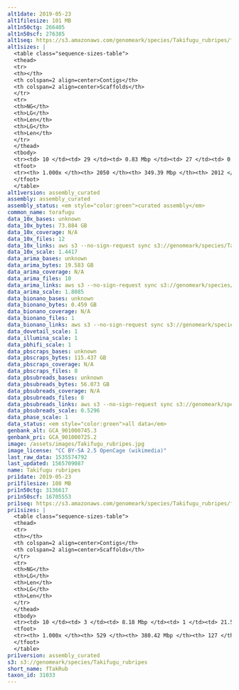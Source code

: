 ```yaml
---
alt1date: 2019-05-23
alt1filesize: 101 MB
alt1n50ctg: 266405
alt1n50scf: 276385
alt1seq: https://s3.amazonaws.com/genomeark/species/Takifugu_rubripes/fTakRub1/assembly_curated/fTakRub1.alt.cur.20190523.fasta.gz
alt1sizes: |
  <table class="sequence-sizes-table">
  <thead>
  <tr>
  <th></th>
  <th colspan=2 align=center>Contigs</th>
  <th colspan=2 align=center>Scaffolds</th>
  </tr>
  <tr>
  <th>NG</th>
  <th>LG</th>
  <th>Len</th>
  <th>LG</th>
  <th>Len</th>
  </tr>
  </thead>
  <tbody>
  <tr><td> 10 </td><td> 29 </td><td> 0.83 Mbp </td><td> 27 </td><td> 0.88 Mbp </td></tr>  <tr><td> 20 </td><td> 80 </td><td> 0.57 Mbp </td><td> 77 </td><td> 0.60 Mbp </td></tr>  <tr><td> 30 </td><td> 151 </td><td> 0.43 Mbp </td><td> 146 </td><td> 0.44 Mbp </td></tr>  <tr><td> 40 </td><td> 243 </td><td> 0.33 Mbp </td><td> 236 </td><td> 0.35 Mbp </td></tr>  <tr style="background-color:#cccccc;"><td> 50 </td><td> 359 </td><td> 0.27 Mbp </td><td> 349 </td><td> 0.28 Mbp </td></tr>  <tr><td> 60 </td><td> 505 </td><td> 0.21 Mbp </td><td> 491 </td><td> 0.22 Mbp </td></tr>  <tr><td> 70 </td><td> 689 </td><td> 0.17 Mbp </td><td> 672 </td><td> 0.17 Mbp </td></tr>  <tr><td> 80 </td><td> 927 </td><td> 0.13 Mbp </td><td> 906 </td><td> 0.13 Mbp </td></tr>  <tr><td> 90 </td><td> 1258 </td><td> 84.91 Kbp </td><td> 1232 </td><td> 86.41 Kbp </td></tr>  <tr><td> 100 </td><td> 2049 </td><td> 103  bp </td><td> 2011 </td><td> 103  bp </td></tr>  </tbody>
  <tfoot>
  <tr><th> 1.000x </th><th> 2050 </th><th> 349.39 Mbp </th><th> 2012 </th><th> 350.02 Mbp </th></tr>
  </tfoot>
  </table>
alt1version: assembly_curated
assembly: assembly_curated
assembly_status: <em style="color:green">curated assembly</em>
common_name: torafugu
data_10x_bases: unknown
data_10x_bytes: 73.884 GB
data_10x_coverage: N/A
data_10x_files: 12
data_10x_links: aws s3 --no-sign-request sync s3://genomeark/species/Takifugu_rubripes/fTakRub1/genomic_data/10x/ .<br>
data_10x_scale: 1.4417
data_arima_bases: unknown
data_arima_bytes: 19.583 GB
data_arima_coverage: N/A
data_arima_files: 10
data_arima_links: aws s3 --no-sign-request sync s3://genomeark/species/Takifugu_rubripes/fTakRub1/genomic_data/arima/ .<br>
data_arima_scale: 1.8085
data_bionano_bases: unknown
data_bionano_bytes: 0.459 GB
data_bionano_coverage: N/A
data_bionano_files: 1
data_bionano_links: aws s3 --no-sign-request sync s3://genomeark/species/Takifugu_rubripes/fTakRub1/genomic_data/bionano/ .<br>
data_dovetail_scale: 1
data_illumina_scale: 1
data_pbhifi_scale: 1
data_pbscraps_bases: unknown
data_pbscraps_bytes: 115.437 GB
data_pbscraps_coverage: N/A
data_pbscraps_files: 8
data_pbsubreads_bases: unknown
data_pbsubreads_bytes: 56.073 GB
data_pbsubreads_coverage: N/A
data_pbsubreads_files: 8
data_pbsubreads_links: aws s3 --no-sign-request sync s3://genomeark/species/Takifugu_rubripes/fTakRub1/genomic_data/pacbio/ . --exclude "*scraps.bam* --exclude "*ccs.bam*"<br>
data_pbsubreads_scale: 0.5296
data_phase_scale: 1
data_status: <em style="color:green">all data</em>
genbank_alt: GCA_901000745.3
genbank_pri: GCA_901000725.2
image: /assets/images/Takifugu_rubripes.jpg
image_license: "CC BY-SA 2.5 OpenCage (wikimedia)"
last_raw_data: 1535574792
last_updated: 1565709087
name: Takifugu rubripes
pri1date: 2019-05-23
pri1filesize: 108 MB
pri1n50ctg: 3136617
pri1n50scf: 16705553
pri1seq: https://s3.amazonaws.com/genomeark/species/Takifugu_rubripes/fTakRub1/assembly_curated/fTakRub1.pri.cur.20190523.fasta.gz
pri1sizes: |
  <table class="sequence-sizes-table">
  <thead>
  <tr>
  <th></th>
  <th colspan=2 align=center>Contigs</th>
  <th colspan=2 align=center>Scaffolds</th>
  </tr>
  <tr>
  <th>NG</th>
  <th>LG</th>
  <th>Len</th>
  <th>LG</th>
  <th>Len</th>
  </tr>
  </thead>
  <tbody>
  <tr><td> 10 </td><td> 3 </td><td> 8.18 Mbp </td><td> 1 </td><td> 21.51 Mbp </td></tr>  <tr><td> 20 </td><td> 8 </td><td> 6.77 Mbp </td><td> 3 </td><td> 19.72 Mbp </td></tr>  <tr><td> 30 </td><td> 15 </td><td> 5.37 Mbp </td><td> 5 </td><td> 18.24 Mbp </td></tr>  <tr><td> 40 </td><td> 23 </td><td> 3.79 Mbp </td><td> 7 </td><td> 17.48 Mbp </td></tr>  <tr style="background-color:#cccccc;"><td> 50 </td><td> 34 </td><td style="background-color:#88ff88;"> 3.14 Mbp </td><td> 9 </td><td style="background-color:#88ff88;"> 16.71 Mbp </td></tr>  <tr><td> 60 </td><td> 48 </td><td> 2.47 Mbp </td><td> 12 </td><td> 16.06 Mbp </td></tr>  <tr><td> 70 </td><td> 68 </td><td> 1.65 Mbp </td><td> 14 </td><td> 15.69 Mbp </td></tr>  <tr><td> 80 </td><td> 101 </td><td> 0.78 Mbp </td><td> 17 </td><td> 13.57 Mbp </td></tr>  <tr><td> 90 </td><td> 180 </td><td> 0.27 Mbp </td><td> 19 </td><td> 12.91 Mbp </td></tr>  <tr><td> 100 </td><td> 528 </td><td> 1.29 Kbp </td><td> 126 </td><td> 27.23 Kbp </td></tr>  </tbody>
  <tfoot>
  <tr><th> 1.000x </th><th> 529 </th><th> 380.42 Mbp </th><th> 127 </th><th> 384.11 Mbp </th></tr>
  </tfoot>
  </table>
pri1version: assembly_curated
s3: s3://genomeark/species/Takifugu_rubripes
short_name: fTakRub
taxon_id: 31033
---
```

